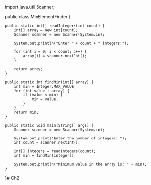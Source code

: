 import java.util.Scanner;

public class MinElementFinder {

    public static int[] readIntegers(int count) {
        int[] array = new int[count];
        Scanner scanner = new Scanner(System.in);

        System.out.println("Enter " + count + " integers:");

        for (int i = 0; i < count; i++) {
            array[i] = scanner.nextInt();
        }

        return array;
    }

    public static int findMin(int[] array) {
        int min = Integer.MAX_VALUE;
        for (int value : array) {
            if (value < min) {
                min = value;
            }
        }
        return min;
    }

    public static void main(String[] args) {
        Scanner scanner = new Scanner(System.in);

        System.out.print("Enter the number of integers: ");
        int count = scanner.nextInt();

        int[] integers = readIntegers(count);
        int min = findMin(integers);

        System.out.println("Minimum value in the array is: " + min);
    }
}# Ch2
